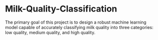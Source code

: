 # Milk-Quality-Classification
The primary goal of this project is to design a robust machine learning model capable of accurately classifying milk quality into three categories: low quality, medium quality, and high quality. 

